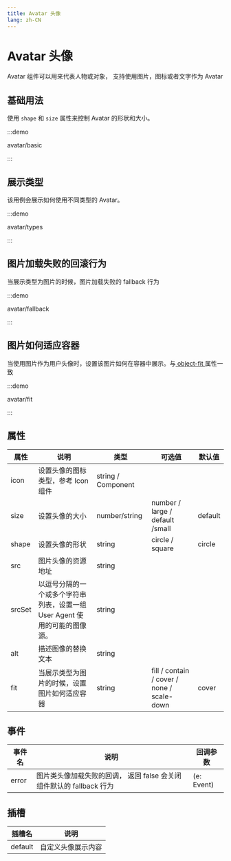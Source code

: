 ```yaml
---
title: Avatar 头像
lang: zh-CN
---
```


# Avatar 头像

Avatar 组件可以用来代表人物或对象， 支持使用图片，图标或者文字作为 Avatar

## 基础用法

使用 `shape` 和 `size` 属性来控制 Avatar 的形状和大小。

:::demo

avatar/basic

:::

## 展示类型

该用例会展示如何使用不同类型的 Avatar。

:::demo

avatar/types

:::

## 图片加载失败的回滚行为

当展示类型为图片的时候，图片加载失败的 fallback 行为

:::demo

avatar/fallback

:::

## 图片如何适应容器

当使用图片作为用户头像时，设置该图片如何在容器中展示。与[ object-fit ](https://developer.mozilla.org/en-US/docs/Web/CSS/object-fit) 属性一致

:::demo

avatar/fit

:::

## 属性

| 属性     | 说明                                          | 类型                 | 可选值                                        | 默认值     |
| ------ | ------------------------------------------- | ------------------ | ------------------------------------------ | ------- |
| icon   | 设置头像的图标类型，参考 Icon 组件                        | string / Component |                                            |         |
| size   | 设置头像的大小                                     | number/string      | number / large / default /small            | default |
| shape  | 设置头像的形状                                     | string             | circle / square                            | circle  |
| src    | 图片头像的资源地址                                   | string             |                                            |         |
| srcSet | 以逗号分隔的一个或多个字符串列表，设置一组 User Agent 使用的可能的图像源。 | string             |                                            |         |
| alt    | 描述图像的替换文本                                   | string             |                                            |         |
| fit    | 当展示类型为图片的时候，设置图片如何适应容器                      | string             | fill / contain / cover / none / scale-down | cover   |

## 事件

| 事件名   | 说明                                          | 回调参数       |
| ----- | ------------------------------------------- | ---------- |
| error | 图片类头像加载失败的回调， 返回 false 会关闭组件默认的 fallback 行为 | (e: Event) |

## 插槽

| 插槽名     | 说明        |
| ------- | --------- |
| default | 自定义头像展示内容 |

